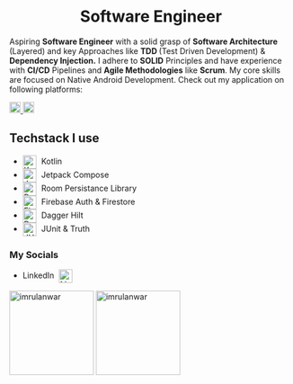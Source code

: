 <h1 align="center"><strong>Software Engineer</strong></h1>

<p>
Aspiring <strong>Software Engineer</strong> with a solid grasp of <strong>Software Architecture</strong> (Layered) and key Approaches like <strong>TDD </strong>(Test Driven Development) & <strong>Dependency Injection.</strong> I adhere to <strong>SOLID</strong> Principles and have experience with <strong>CI/CD</strong> Pipelines and <strong>Agile Methodologies</strong> like <strong>Scrum</strong>. My core skills are focused on Native Android Development. Check out my application on following platforms:     
    <p>
    <a href="https://play.google.com/store/apps/details?id=com.imrul.replog&pcampaignid=web_share">
        <img src="https://github.com/user-attachments/assets/798f1a1d-266a-4446-8e9f-c9259c55038f" 
          alt="Play Store Icon" style="width: 20px; height: 20px;">
    </a>
    <a href="https://www.amazon.com/gp/product/B0DP3Y8KVW">
        <img src="https://github.com/user-attachments/assets/43ac96c1-17fc-4be2-a9da-62e2c921772c" 
          alt="Appstore Icon" style="width: 20px; height: 20px;">
    </a>
    <p>
</p>
<h2>Techstack I use</h2>
    <ul class="tech-stack">
        <li class="tech-item">
            <img src= "https://github.com/user-attachments/assets/8f9e8e55-1592-43a3-a178-cb804af35430" alt="Kotlin Icon" 
              style="height: 24px; vertical-align: middle; margin-right: 5px;">
          Kotlin
        </li>
        <li class="tech-item">
            <img src= "https://github.com/user-attachments/assets/ff8b2673-a8c4-4006-a7e7-85ed1444468a" alt="Jetpack Icon" 
              style="height: 24px; vertical-align: middle; margin-right: 5px;">
          Jetpack Compose
        </li>
        <li class="tech-item">
            <img src= "https://github.com/user-attachments/assets/a0769241-087b-49af-964d-f3db1871515e" alt="Room Icon" 
              style="height: 24px; vertical-align: middle; margin-right: 5px;">
          Room Persistance Library
        </li>
        <li class="tech-item">
            <img src= "https://github.com/user-attachments/assets/e39b01cc-17a3-411e-967b-b4fb5351ef43" alt="Firebase Icon" 
              style="height: 24px; vertical-align: middle; margin-right: 5px;">
          Firebase Auth & Firestore
        </li>
        <li class="tech-item">
            <img src= "https://github.com/user-attachments/assets/387c6b12-6abb-43f4-9503-53e27a0b77f6" alt="Dagger Hilt Icon" 
              style="height: 24px; vertical-align: middle; margin-right: 5px;">
           Dagger Hilt
        </li>
        <li class="tech-item">
            <img src= "https://github.com/user-attachments/assets/d4f1635d-166e-47d8-bd93-1a0ba474b331" alt="JUnit Icon" 
              style="height: 24px; vertical-align: middle; margin-right: 5px;">
          JUnit & Truth
        </li>
    </ul>
  <h3>My Socials</h3>
  <ul class="tech-stack">
        <li class="tech-item">
              LinkedIn
              <a href="https://linkedin.com/in/imrul-anwar-3aa233218" target="blank">
                <img src= "https://github.com/user-attachments/assets/e7b76a8a-6ae0-4ba0-a358-8da6b810a565" alt="LinkedIn icon" 
              style="height: 24px; vertical-align: middle; margin-left: 5px;"></a>
        </li>
    </ul>

<img src="https://github-readme-stats.vercel.app/api/top-langs?username=imrulanwar&exclude_repo=SmartphonePriceEstimator,Car-Predictions,Dragon-Real-State-Data-Science-Project-&show_icons=true&locale=en&layout=compact" alt="imrulanwar" width="auto" height="150" align="center" />

<img src="https://github-readme-streak-stats.herokuapp.com/?user=imrulanwar&" alt="imrulanwar" width="auto" height="150" align="center"  />
</p>
